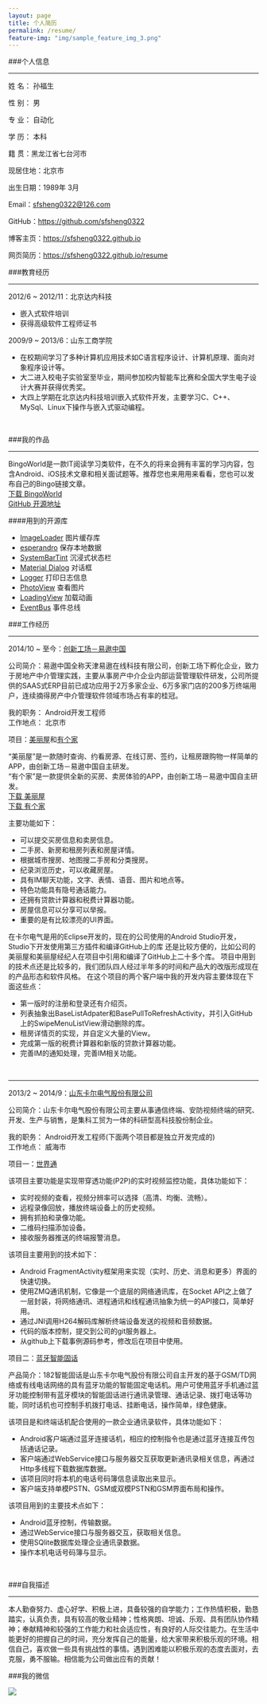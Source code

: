 ```yaml
---
layout: page
title: 个人简历
permalink: /resume/
feature-img: "img/sample_feature_img_3.png"
---
```


###个人信息
***

姓	名：	孙福生

性	别：	男

专	业：	自动化

学	历：	本科

籍	贯：黑龙江省七台河市

现居住地：北京市

出生日期：1989年 3月

Email：sfsheng0322@126.com

GitHub：https://github.com/sfsheng0322

博客主页：https://sfsheng0322.github.io

网页简历：https://sfsheng0322.github.io/resume
<br/>

###教育经历
***

2012/6 ~ 2012/11：北京达内科技

* 嵌入式软件培训
* 获得高级软件工程师证书

2009/9 ~ 2013/6：山东工商学院

* 在校期间学习了多种计算机应用技术如C语言程序设计、计算机原理、面向对象程序设计等。
* 大二进入校电子实验室至毕业，期间参加校内智能车比赛和全国大学生电子设计大赛并获得优秀奖。
* 大四上学期在北京达内科技培训嵌入式软件开发，主要学习C、C++、MySql、Linux下操作与嵌入式驱动编程。
<br/>

###我的作品
***

BingoWorld是一款IT阅读学习类软件，在不久的将来会拥有丰富的学习内容，包含Android、iOS技术文章和相关面试题等。推荐您也来用用来看看，您也可以发布自己的Bingo链接文章。<br/>
[下载 BingoWorld](https://fir.im/bingoworld)<br/>
[GitHub 开源地址](https://github.com/sfsheng0322/Bingo)<br/>

####用到的开源库

* [ImageLoader](https://github.com/nostra13/Android-Universal-Image-Loader) 图片缓存库
* [esperandro](https://github.com/dkunzler/esperandro) 保存本地数据
* [SystemBarTint](https://github.com/jgilfelt/SystemBarTint) 沉浸式状态栏
* [Material Dialog](https://github.com/afollestad/material-dialogs) 对话框
* [Logger](https://github.com/orhanobut/logger) 打印日志信息
* [PhotoView](https://github.com/chrisbanes/PhotoView) 查看图片
* [LoadingView](https://github.com/zzz40500/android-shapeLoadingView) 加载动画
* [EventBus](https://github.com/greenrobot/EventBus) 事件总线

###工作经历
***

2014/10 ~ 至今：[创新工场－易遨中国](http://www.eallcn.com/)

公司简介：易遨中国全称天津易遨在线科技有限公司，创新工场下孵化企业，致力于房地产中介管理实践，主要从事房产中介企业内部运营管理软件研发，公司所提供的SAAS式ERP目前已成功应用于2万多家企业、6万多家门店的200多万终端用户，连续摘得房产中介管理软件领域市场占有率的桂冠。

我的职务：	Android开发工程师<br/>
工作地点：	北京市

项目：[美丽屋](http://bj.meiliwu.com/)和[有个家](http://bj.yougejia.com/)

“美丽屋”是一款随时查询、约看房源、在线订房、签约，让租房跟购物一样简单的APP，由创新工场－易遨中国自主研发。<br/>
“有个家”是一款提供全新的买房、卖房体验的APP，由创新工场－易遨中国自主研发。<br/>
[下载 美丽屋](https://dl.eallcn.com/rent/c/android)<br/>
[下载 有个家](http://a.app.qq.com/o/simple.jsp?pkgname=com.eallcn.chow&g_f=991653)<br/>

主要功能如下：

* 可以提交买房信息和卖房信息。
* 二手房、新房和租房列表和房屋详情。
* 根据城市搜房、地图搜二手房和分类搜房。
* 纪录浏览历史，可以收藏房屋。
* 具有IM聊天功能，文字、表情、语音、图片和地点等。
* 特色功能具有隐号通话能力。
* 还拥有贷款计算器和税费计算器功能。
* 房屋信息可以分享可以举报。
* 重要的是有比较漂亮的UI界面。

在卡尔电气是用的Eclipse开发的，现在的公司使用的Android Studio开发，Studio下开发使用第三方插件和编译GitHub上的库
还是比较方便的，比如公司的美丽屋和美丽屋经纪人在项目中引用和编译了GitHub上二十多个库。
项目中用到的技术点还是比较多的，我们团队四人经过半年多的时间和产品大的改版形成现在的产品形态和软件风格。
在这个项目的两个客户端中我的开发内容主要体现在下面这些点：

* 第一版时的注册和登录还有介绍页。
* 列表抽象出BaseListAdpater和BasePullToRefreshActivity，并引入GitHub上的SwipeMenuListView滑动删除的库。
* 租房详情页的实现，并自定义大量的View。
* 完成第一版的税费计算器和新版的贷款计算器功能。
* 完善IM的通知处理，完善IM相关功能。
<br/>

***

2013/2 ~ 2014/9：[山东卡尔电气股份有限公司](http://www.kaer.cn/)

公司简介：山东卡尔电气股份有限公司主要从事通信终端、安防视频终端的研究、开发、生产与销售，是集科工贸为一体的科研型高科技股份制企业。

我的职务：	Android开发工程师(下面两个项目都是独立开发完成的)<br/>
工作地点：	威海市

项目一：[世界通](http://www.kaer.cn/pro-836.html)

该项目主要功能是实现带穿透功能(P2P)的实时视频监控功能，具体功能如下：

* 实时视频的查看，视频分辨率可以选择（高清、均衡、流畅）。	
* 远程录像回放，播放终端设备上的历史视频。	
* 拥有抓拍和录像功能。	
* 二维码扫描添加设备。	
* 接收服务器推送的终端报警消息。	

该项目主要用到的技术如下：

* Android FragmentActivity框架用来实现（实时、历史、消息和更多）界面的快速切换。	
* 使用ZMQ通讯机制，它像是一个底层的网络通讯库，在Socket API之上做了一层封装，将网络通讯、进程通讯和线程通讯抽象为统一的API接口，简单好用。	
* 通过JNI调用H264解码库解析终端设备发送的视频和音频数据。	
* 代码的版本控制，提交到公司的git服务器上。	
* 从github上下载事例源码参考，修改后在项目中使用。	

项目二：[蓝牙智能固话](http://www.kaer.cn/pro-834.html)

产品简介：182智能固话是山东卡尔电气股份有限公司自主开发的基于GSM/TD网络或有线电话网络的具有蓝牙功能的智能固定电话机。用户可使用蓝牙手机通过蓝牙功能控制带有蓝牙模块的智能固话进行通讯录管理、通话记录、拨打电话等功能，同时话机也可控制手机拨打电话、挂断电话，操作简单，绿色健康。

该项目是和终端话机配合使用的一款企业通讯录软件，具体功能如下：

* Android客户端通过蓝牙连接话机，相应的控制指令也是通过蓝牙连接互传包括通话记录。
* 客户端通过WebService接口与服务器交互获取更新通讯录相关信息，再通过Http多线程下载数据库数据。
* 该项目同时将本机的电话号码簿信息读取出来显示。
* 客户端支持单模PSTN、GSM或双模PSTN和GSM界面布局和操作。

该项目用到的主要技术点如下：

* Android蓝牙控制，传输数据。
* 通过WebService接口与服务器交互，获取相关信息。
* 使用SQlite数据库处理企业通讯录数据。
* 操作本机电话号码簿与显示。
<br/>

###自我描述
***
本人勤奋努力、虚心好学、积极上进，具备较强的自学能力；工作热情积极，勤恳踏实，认真负责，具有较高的敬业精神；性格爽朗、坦诚、乐观、具有团队协作精神；奉献精神和较强的工作能力和社会适应性，有良好的人际交往能力。在生活中能更好的把握自己的时间，充分发挥自己的能量，给大家带来积极乐观的环境。相信自己，喜欢做一些具有挑战性的事情。遇到困难能以积极乐观的态度去面对，去克服，勇不服输。相信能为公司做出应有的贡献！

###我的微信

![](/img/my_wechat.png)




